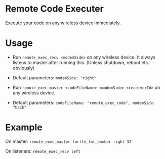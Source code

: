 # Remote Code Executer

Execute your code on any wireless device immediately.

# Usage

- Run `remote_exec_recv <modemSide>` on any wireless device. It always listens to master after running this. (Unless shutdown, reboot etc. obviously)
- Default parameters: `modemSide: "right"`


- Run `remote_exec_master <codeFileName> <modemSide> <receiverId>` on any wireless device.
- Default parameters: `codeFileName: "remote_exec_code", modemSide: "back"`


# Example

On master: `remote_exec_master turtle_tnt_bomber right 32`

On listeners: `remote_exec_recv left`
